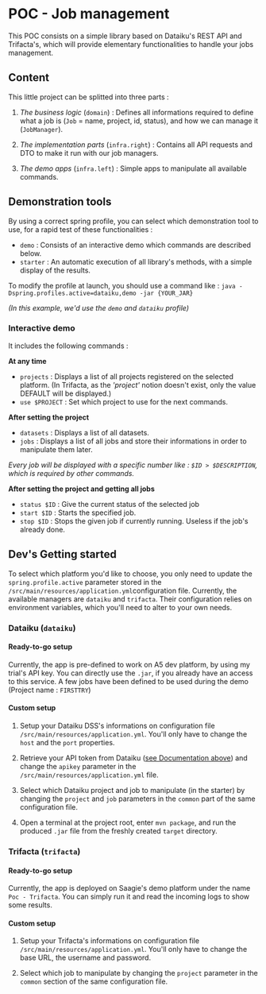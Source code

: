 # POC - Job management
This POC consists on a simple library based on Dataiku's REST API and Trifacta's, which will provide elementary functionalities to handle your jobs management.


## Content
This little project can be splitted into three parts :
1) *The business logic* (`domain`) : Defines all informations required to define what a job is (`Job` = name, project, id, status), and
how we can manage it (`JobManager`).

2) *The implementation parts* (`infra.right`) : Contains all API requests and DTO to make it run with our job managers.

3) *The demo apps* (`infra.left`) : Simple apps to manipulate all available commands.


## Demonstration tools
By using a correct spring profile, you can select which demonstration tool to use, for a rapid test of these functionalities :
- `demo` : Consists of an interactive demo which commands are described below.
- `starter` : An automatic execution of all library's methods, with a simple display of the results.

To modify the profile at launch, you should use a command like :
`java -Dspring.profiles.active=dataiku,demo -jar {YOUR_JAR}` 

*(In this example, we'd use the `demo` and `dataiku` profile)*


### Interactive demo
It includes the following commands :

**At any time**
- `projects` : Displays a list of all projects registered on the selected platform. (In Trifacta, as the *'project'* notion doesn't exist, only the value DEFAULT will be displayed.)
- `use $PROJECT` : Set which project to use for the next commands.

**After setting the project**
- `datasets` :  Displays a list of all datasets.
- `jobs` : Displays a list of all jobs and store their informations in order to manipulate them later. 

*Every job will be displayed with a specific number like : `$ID > $DESCRIPTION`, which is required by other commands.*

**After setting the project and getting all jobs**
- `status $ID` : Give the current status of the selected job
- `start $ID` : Starts the specified job.
- `stop $ID` : Stops the given job if currently running. Useless if the job's already done.


## Dev's Getting started
To select which platform you'd like to choose, you only need to update the `spring.profile.active` parameter
stored in the `/src/main/resources/application.yml`configuration file.
Currently, the available managers are `dataiku` and `trifacta`. Their configuration relies on environment variables, which
you'll need to alter to your own needs.

### Dataiku (`dataiku`)
#### Ready-to-go setup
Currently, the app is pre-defined to work on A5 dev platform, by using my trial's API key.
You can directly use the `.jar`, if you already have an access to this service.
A few jobs have been defined to be used during the demo (Project name : `FIRSTTRY`)

#### Custom setup
1) Setup your Dataiku DSS's informations on configuration file `/src/main/resources/application.yml`. 
You'll only have to change the `host` and the `port` properties.

2) Retrieve your API token from Dataiku ([see Documentation above](https://doc.dataiku.com/dss/latest/publicapi/keys.html))
and change the `apikey` parameter in the `/src/main/resources/application.yml` file.

3) Select which Dataiku project and job to manipulate (in the starter) by changing the `project` and `job` parameters 
in the `common` part of the same configuration file.

4) Open a terminal at the project root, enter `mvn package`, and run the produced `.jar` file from
the freshly created `target` directory.

### Trifacta (`trifacta`)
#### Ready-to-go setup
Currently, the app is deployed on Saagie's demo platform under the name `Poc - Trifacta`.
You can simply run it and read the incoming logs to show some results.

#### Custom setup
1) Setup your Trifacta's informations on configuration file `/src/main/resources/application.yml`. 
You'll only have to change the base URL, the username and password.

2) Select which job to manipulate by changing the `project` parameter in the `common` section of the same configuration file.
